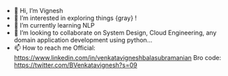 - 👋 Hi, I’m Vignesh
- 👀 I’m interested in exploring things {gray} !
- 🌱 I’m currently learning NLP
- 💞️ I’m looking to collaborate on System Design, Cloud Engineering, any domain application development using python...
- 📫 How to reach me 
            Official: https://www.linkedin.com/in/venkatavigneshbalasubramanian
            Bro code: https://twitter.com/BVenkatavignesh?s=09
